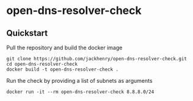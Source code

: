 # open-dns-resolver-check

## Quickstart

Pull the repository and build the docker image

```
git clone https://github.com/jackhenry/open-dns-resolver-check.git
cd open-dns-resolver-check
docker build -t open-dns-resolver-check .
```

Run the check by providing a list of subnets as arguments

```
docker run -it --rm open-dns-resolver-check 8.8.8.0/24
```
